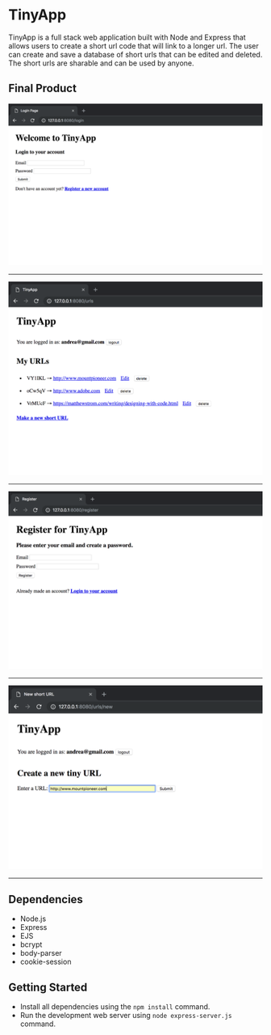 # TinyApp
TinyApp is a full stack web application built with Node and Express that allows users to create a short url code that will link to a longer url. The user can create and save a database of short urls that can be edited and deleted. The short urls are sharable and can be used by anyone.

## Final Product
!["Login page"](docs/login.png)

-------------------------------------

!["Main page"](docs/urls-index.png)

-------------------------------------

!["Registration page"](docs/register.png)

-------------------------------------

!["Create a new URL"](docs/urls-new.png)

-------------------------------------


## Dependencies
* Node.js
* Express
* EJS
* bcrypt
* body-parser
* cookie-session

## Getting Started

* Install all dependencies using the `npm install` command.
* Run the development web server using `node express-server.js` command.



